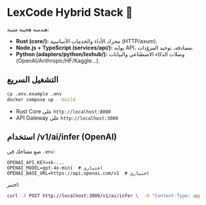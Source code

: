 # LexCode Hybrid Stack 🚀

هندسة هجينة متينة:
- **Rust (core/):** محرك الأداء والخدمات الأساسية (HTTP/axum).
- **Node.js + TypeScript (services/api/):** بوابة API، مصادقة، توحيد المزوّدات.
- **Python (adapters/python/lexhub/):** وصلات الذكاء الاصطناعي والبيانات (OpenAI/Anthropic/HF/Kaggle...).

## التشغيل السريع
```bash
cp .env.example .env
docker compose up --build
```
- Rust Core على `http://localhost:8080`
- API Gateway على `http://localhost:3000`


## استخدام /v1/ai/infer (OpenAI)
ضع مفتاحك في `.env`:
```
OPENAI_API_KEY=sk-...
OPENAI_MODEL=gpt-4o-mini  # اختياري
OPENAI_BASE_URL=https://api.openai.com/v1  # اختياري
```
اختبر:
```bash
curl -X POST http://localhost:3000/v1/ai/infer \  -H "Content-Type: application/json" \  -d '{ "messages": [ { "role": "user", "content": "عرّف LexCode في جملة واحدة." } ] }'
```
